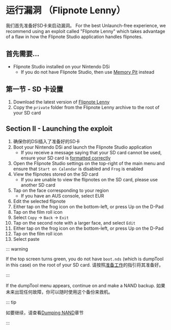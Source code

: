 # 运行漏洞 （Flipnote Lenny）

我们首先准备好SD卡来启动漏洞。 For the best Unlaunch-free experience, we recommend using an exploit called "Flipnote Lenny" which takes advantage of a flaw in how the Flipnote Studio application handles flipnotes.

## 首先需要…

- Flipnote Studio installed on your Nintendo DSi
  - If you do not have Flipnote Studio, then use [Memory Pit](launching-the-exploit.html) instead

## 第一节 - SD 卡设置

1. Download the latest version of [Flipnote Lenny](https://davejmurphy.com/%CD%A1-%CD%9C%CA%96-%CD%A1/)
2. Copy the `private` folder from the Flipnote Lenny archive to the root of your SD card

## Section II - Launching the exploit

1. 确保你的DSi插入了准备好的SD卡
2. Boot your Nintendo DSi and launch the Flipnote Studio application
   - If you receive a message saying that your SD card cannot be used, ensure your SD card is [formatted correctly](sd-card-setup.html)
3. Open the Flipnote Studio settings on the top-right of the main menu and ensure that `Start on Calendar` is disabled and `Frog` is enabled
4. View the flipnotes stored on the SD card
   - If you are unable to view the flipnotes on the SD card, please use another SD card
5. Tap on the face corresponding to your region
   - If you have an AUS console, select EUR
6. Edit the selected flipnote
7. Either tap on the frog icon on the bottom-left, or press Up on the D-Pad
8. Tap on the film roll icon
9. Select `Copy` -> `Back` -> `Exit`
10. Tap on the second note with a larger face, and select `Edit`
11. Either tap on the frog icon on the bottom-left, or press Up on the D-Pad
12. Tap on the film roll icon
13. Select paste

::: warning

If the top screen turns green, you do not have `boot.nds` (which is dumpTool in this case) on the root of your SD card. 请按照[准备工作](get-started.html#section-i-prep-work)的指引将其准备好。

:::

If the dumpTool menu appears, continue on and make a NAND backup. 如果未来出现任何故障，你可以随时使用这个备份来救机。

::: tip

如要继续，请查看[Dumping NAND](dumping-nand.html)章节

:::
